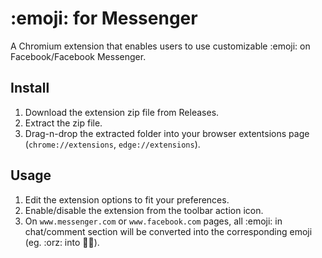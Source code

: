 # :emoji: for Messenger
A Chromium extension that enables users to use customizable :emoji: on Facebook/Facebook Messenger.

## Install
1. Download the extension zip file from Releases.
2. Extract the zip file.
3. Drag-n-drop the extracted folder into your browser extentsions page (`chrome://extensions`, `edge://extensions`).

## Usage
1. Edit the extension options to fit your preferences.
2. Enable/disable the extension from the toolbar action icon.
3. On `www.messenger.com` or `www.facebook.com` pages, all :emoji: in chat/comment section will be converted into the corresponding emoji (eg. :orz: into 🙇‍♂️).
